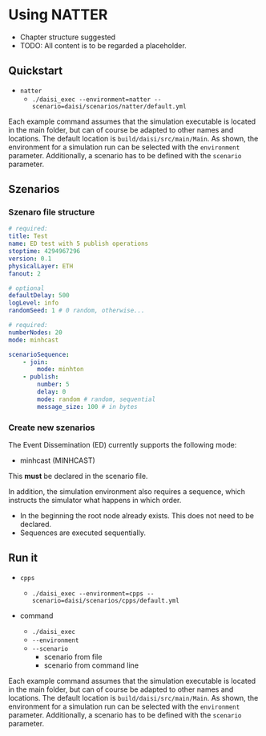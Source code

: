 # Using NATTER

- Chapter structure suggested
- TODO: All content is to be regarded a placeholder.

## Quickstart

- `natter`
    - `./daisi_exec --environment=natter --scenario=daisi/scenarios/natter/default.yml`

Each example command assumes that the simulation executable is located in the main folder, but can of course be adapted to other names and locations.
The default location is `build/daisi/src/main/Main`.
As shown, the environment for a simulation run can be selected with the `environment` parameter.
Additionally, a scenario has to be defined with the `scenario` parameter.

## Szenarios

### Szenaro file structure

```yaml
# required:  
title: Test
name: ED test with 5 publish operations
stoptime: 4294967296
version: 0.1
physicalLayer: ETH
fanout: 2

# optional
defaultDelay: 500
logLevel: info
randomSeed: 1 # 0 random, otherwise...

# required:
numberNodes: 20
mode: minhcast

scenarioSequence: 
    - join:
        mode: minhton
    - publish:
        number: 5
        delay: 0
        mode: random # random, sequential
        message_size: 100 # in bytes
```

### Create new szenarios

The Event Dissemination (ED) currently supports the following mode:

- minhcast (MINHCAST)

This **must** be declared in the scenario file.

In addition, the simulation environment also requires a sequence, which instructs the simulator what happens in which order.

- In the beginning the root node already exists. This does not need to be declared.
- Sequences are executed sequentially.

## Run it

- `cpps`
    - `./daisi_exec --environment=cpps --scenario=daisi/scenarios/cpps/default.yml`

- command
    - `./daisi_exec`
    - `--environment`
    - `--scenario`
        - scenario from file
        - scenario from command line

Each example command assumes that the simulation executable is located in the main folder, but can of course be adapted to other names and locations.
The default location is `build/daisi/src/main/Main`.
As shown, the environment for a simulation run can be selected with the `environment` parameter.
Additionally, a scenario has to be defined with the `scenario` parameter.
